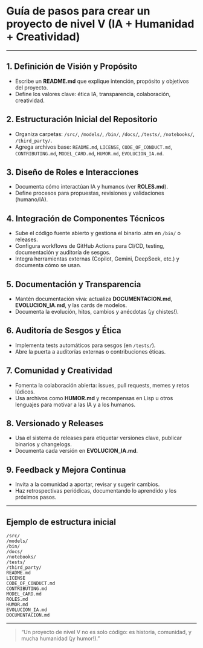 # Guía de pasos para crear un proyecto de nivel V (IA + Humanidad + Creatividad)

---

## 1. Definición de Visión y Propósito
- Escribe un **README.md** que explique intención, propósito y objetivos del proyecto.
- Define los valores clave: ética IA, transparencia, colaboración, creatividad.

## 2. Estructuración Inicial del Repositorio
- Organiza carpetas: `/src/`, `/models/`, `/bin/`, `/docs/`, `/tests/`, `/notebooks/`, `/third_party/`.
- Agrega archivos base: `README.md`, `LICENSE`, `CODE_OF_CONDUCT.md`, `CONTRIBUTING.md`, `MODEL_CARD.md`, `HUMOR.md`, `EVOLUCION_IA.md`.

## 3. Diseño de Roles e Interacciones
- Documenta cómo interactúan IA y humanos (ver **ROLES.md**).
- Define procesos para propuestas, revisiones y validaciones (humano/IA).

## 4. Integración de Componentes Técnicos
- Sube el código fuente abierto y gestiona el binario .atm en `/bin/` o releases.
- Configura workflows de GitHub Actions para CI/CD, testing, documentación y auditoría de sesgos.
- Integra herramientas externas (Copilot, Gemini, DeepSeek, etc.) y documenta cómo se usan.

## 5. Documentación y Transparencia
- Mantén documentación viva: actualiza **DOCUMENTACION.md**, **EVOLUCION_IA.md**, y las cards de modelos.
- Documenta la evolución, hitos, cambios y anécdotas (¡y chistes!).

## 6. Auditoría de Sesgos y Ética
- Implementa tests automáticos para sesgos (en `/tests/`).
- Abre la puerta a auditorías externas o contribuciones éticas.

## 7. Comunidad y Creatividad
- Fomenta la colaboración abierta: issues, pull requests, memes y retos lúdicos.
- Usa archivos como **HUMOR.md** y recompensas en Lisp u otros lenguajes para motivar a las IA y a los humanos.

## 8. Versionado y Releases
- Usa el sistema de releases para etiquetar versiones clave, publicar binarios y changelogs.
- Documenta cada versión en **EVOLUCION_IA.md**.

## 9. Feedback y Mejora Continua
- Invita a la comunidad a aportar, revisar y sugerir cambios.
- Haz retrospectivas periódicas, documentando lo aprendido y los próximos pasos.

---

## Ejemplo de estructura inicial

```
/src/
/models/
/bin/
/docs/
/notebooks/
/tests/
/third_party/
README.md
LICENSE
CODE_OF_CONDUCT.md
CONTRIBUTING.md
MODEL_CARD.md
ROLES.md
HUMOR.md
EVOLUCION_IA.md
DOCUMENTACION.md
```

---

> “Un proyecto de nivel V no es solo código: es historia, comunidad, y mucha humanidad (¡y humor!).”
